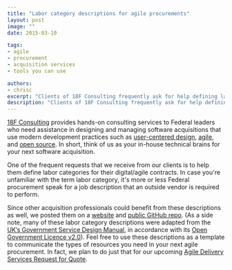```yaml
---
title: "Labor category descriptions for agile procurements"
layout: post
image: ""
date: 2015-03-10

tags:
- agile
- procurement
- acquisition services
- tools you can use

authors:
- chrisc
excerpt: "Clients of 18F Consulting frequently ask for help defining labor categories for agile contracts. We’ve published these definitions in a public GitHub repo so other acquisition professionals can benefit from them, too. Read on for more details."
description: "Clients of 18F Consulting frequently ask for help defining labor categories for agile contracts. We’ve published these definitions in a public GitHub repo so other acquisition professionals can benefit from them, too. Read on for more details."
---
```


[18F Consulting](https://18f.gsa.gov/consulting/) provides hands-on consulting services to Federal leaders who need assistance in designing and managing software acquisitions that use modern development practices such as [user-centered design](https://18f.gsa.gov/2014/09/25/design-studio-onrr/), [agile](https://18f.gsa.gov/2015/02/11/a-story-of-an-agile-workshop/), and [open source](https://18f.gsa.gov/2014/11/26/how-to-use-more-open-source/). In short, think of us as your in-house technical brains for your next software acquisition.

One of the frequent requests that we receive from our clients is to help them define labor categories for their digital/agile contracts. In case you're unfamiliar with the term labor category, it's more or less Federal procurement speak for a job description that an outside vendor is required to perform.

Since other acquisition professionals could benefit from these descriptions as well, we posted them on a [website](https://pages.18f.gov/agile-labor-categories/) and [public GitHub repo](https://github.com/18F/agile-labor-categories). (As a side note, many of these labor category descriptions were adapted from the [UK’s Government Service Design Manual](https://www.gov.uk/service-manual), in accordance with its [Open Government Licence v2.0](http://www.nationalarchives.gov.uk/doc/open-government-licence/version/2/)). Feel free to use these descriptions as a template to communicate the types of resources you need in your next agile procurement. In fact, we plan to do just that for our upcoming [Agile Delivery Services Request for Quote](https://18f.gsa.gov/2015/01/08/creating-a-federal-marketplace-for-agile-delivery-services/).
